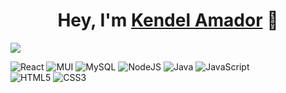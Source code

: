 <div align="center">
<h1 align="center">Hey, I'm <a href="https://kendel.netlify.app/">Kendel Amador</a> 👋</h1>
</div>
<img src="https://www.google.com/url?sa=i&url=https%3A%2F%2Fes.vecteezy.com%2Fvectores-gratis%2Fbanner-tecnol%25C3%25B3gico&psig=AOvVaw1O44E71vaEg3M9JZAo6I1a&ust=1713498145686000&source=images&cd=vfe&opi=89978449&ved=0CBIQjRxqFwoTCJCLmZTsyoUDFQAAAAAdAAAAABAE">

![React](https://img.shields.io/badge/react-%2320232a.svg?style=for-the-badge&logo=react&logoColor=%2361DAFB)
![MUI](https://img.shields.io/badge/MUI-%230081CB.svg?style=for-the-badge&logo=mui&logoColor=white)
![MySQL](https://img.shields.io/badge/mysql-4479A1.svg?style=for-the-badge&logo=mysql&logoColor=white)
![NodeJS](https://img.shields.io/badge/node.js-6DA55F?style=for-the-badge&logo=node.js&logoColor=white)
![Java](https://img.shields.io/badge/java-%23ED8B00.svg?style=for-the-badge&logo=openjdk&logoColor=white)
![JavaScript](https://img.shields.io/badge/javascript-%23323330.svg?style=for-the-badge&logo=javascript&logoColor=%23F7DF1E)\
![HTML5](https://img.shields.io/badge/html5-%23E34F26.svg?style=for-the-badge&logo=html5&logoColor=white)
![CSS3](https://img.shields.io/badge/css3-%231572B6.svg?style=for-the-badge&logo=css3&logoColor=white)
